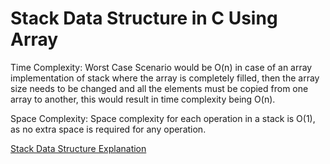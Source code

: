 # Stack Data Structure in C Using Array
Time Complexity: Worst Case Scenario would be O(n) in case of an array implementation of stack where the array is completely filled, then the array size needs to be changed and all the elements must be copied from one array to another, this would result in time complexity being O(n).

Space Complexity: Space complexity for each operation in a stack is O(1), as no extra space is required for any operation.

[Stack Data Structure Explanation](https://www.geeksforgeeks.org/introduction-to-stack-data-structure-and-algorithm-tutorials/)
